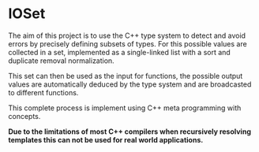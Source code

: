 # IOSet
The aim of this project is to use the C++ type system to detect and avoid errors by precisely
defining subsets of types. For this possible values are collected in a set, implemented
as a single-linked list with a sort and duplicate removal normalization.

This set can then be used as the input for functions, the possible output values are
automatically deduced by the type system and are broadcasted to different functions.

This complete process is implement using C++ meta programming with concepts.

**Due to the limitations of most C++ compilers when recursively resolving templates this can not
be used for real world applications.**
